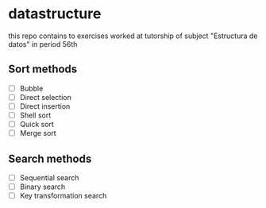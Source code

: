 # datastructure
this repo contains to exercises worked at tutorship of subject "Estructura de datos" in period 56th

## Sort methods
- [ ] Bubble
- [ ] Direct selection
- [ ] Direct insertion
- [ ] Shell sort
- [ ] Quick sort
- [ ] Merge sort

## Search methods
- [ ] Sequential search
- [ ] Binary search
- [ ] Key transformation search
